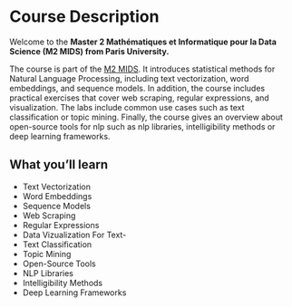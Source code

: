 # Course Description

Welcome to the **Master 2 Mathématiques et Informatique pour la Data Science (M2 MIDS) from Paris University.**

The course is part of the [M2 MIDS](https://m2mids.github.io/m2mids/). It introduces statistical methods for Natural Language Processing, including text vectorization, word embeddings, and sequence models. In addition, the course includes practical exercises that cover web scraping, regular expressions, and visualization. The labs include common use cases such as text classification or topic mining. Finally, the course gives an overview about open-source tools for nlp such as nlp libraries, intelligibility methods or deep learning frameworks.

## What you’ll learn

- Text Vectorization
- Word Embeddings
- Sequence Models
- Web Scraping
- Regular Expressions
- Data Vizualization For Text-
- Text Classification
- Topic Mining
- Open-Source Tools
- NLP Libraries
- Intelligibility Methods
- Deep Learning Frameworks
